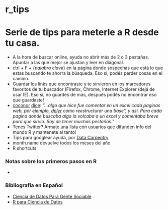# r_tips

# Serie de tips para meterle a R desde tu casa.

+ A la hora de buscar online, ayuda no abrir más de 2 o 3 pestañas. Apuntar a las que mejor se ajustan y leer en diagonal.
+ ctrl + F + {_palabra clave_} en la página donde sospechas que está lo que estas buscando te ahorra la búsqueda. Eso sí, podés perder cosas en el camino.
+ Guardar los links que encontraste y te sirvieron en los marcadores favoritos de tu buscador (Firefox, Chrome, Internet Explorer (dejá de usar IE). Eso sí, no guardes de más, después podés no encontrar eso que guardaste!
+ [coconor](https://twitter.com/gansoslechu?s=17) [dice](https://twitter.com/gansoslechu/status/1153451334261194753?s=20): _"...algo que hice fue comentar en un excel cada paginas web, por ejemplo, [dplyr](http://www.dplyr.com) como reestructurar una base", y asi. Para cada pagina donde buscaba algo la volcaba a un excel y comentaba breve para que sirvio. Soy de tener muchas pestañas."_
+ Tenés Twitter? Armate una lista con usuarios que difunden info del mundo R y mantenete al tanto!
+ Tips para googlear ayuda, por [Data Carpentry](https://datacarpentry.org/semester-biology/materials/googling-for-help/)
+ month.name devuelve todos los meses del año
+ R shortcuts


### Notas sobre los primeros pasos en R
+ 
  
### Bibliografía en Español
+ [Ciencia de Datos Para Gente Sociable](https://bitsandbricks.github.io/ciencia_de_datos_gente_sociable/index.html)
+ [R para Ciencia de Datos](https://es.r4ds.hadley.nz/)
